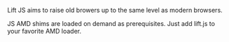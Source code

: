 Lift JS aims to raise old browers up to the same level as modern browsers.

JS AMD shims are loaded on demand as prerequisites. Just add lift.js to your
favorite AMD loader.

